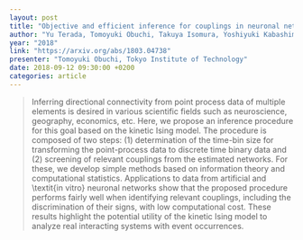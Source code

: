 ```yaml
---
layout: post
title: "Objective and efficient inference for couplings in neuronal networks"
author: "Yu Terada, Tomoyuki Obuchi, Takuya Isomura, Yoshiyuki Kabashima"
year: "2018"
link: "https://arxiv.org/abs/1803.04738"
presenter: "Tomoyuki Obuchi, Tokyo Institute of Technology"
date: 2018-09-12 09:30:00 +0200
categories: article
---
```


> Inferring directional connectivity from point process data of multiple elements is desired in various scientific fields such as neuroscience, geography, economics, etc. Here, we propose an inference procedure for this goal based on the kinetic Ising model. The procedure is composed of two steps: (1) determination of the time-bin size for transforming the point-process data to discrete time binary data and (2) screening of relevant couplings from the estimated networks. For these, we develop simple methods based on information theory and computational statistics. Applications to data from artificial and \textit{in vitro} neuronal networks show that the proposed procedure performs fairly well when identifying relevant couplings, including the discrimination of their signs, with low computational cost. These results highlight the potential utility of the kinetic Ising model to analyze real interacting systems with event occurrences.